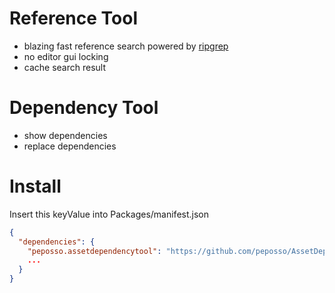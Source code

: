 # Reference Tool
- blazing fast reference search powered by [ripgrep](https://github.com/BurntSushi/ripgrep)
- no editor gui locking
- cache search result

# Dependency Tool
- show dependencies
- replace dependencies

# Install

Insert this keyValue into Packages/manifest.json

```json
{
  "dependencies": {
    "peposso.assetdependencytool": "https://github.com/peposso/AssetDependencyTool.git",
    ...
  }
}
```
